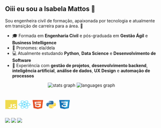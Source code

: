 ## Oiii eu sou a Isabela Mattos 👋

Sou engenheira civil de formação, apaixonada por tecnologia e atualmente em transição de carreira para a área. 🚀
- 🎓 Formada em **Engenharia Civil** e pós-graduada em **Gestão Ágil** e **Business Intelligence**
- 🙂 Pronomes: ela/dela
- 💻 Atualmente estudando **Python**, **Data Science** e **Desenvolvimento de Software**
- 📍 Experiência com **gestão de projetos**, **desenvolvimento backend**, **inteligência artificial**, **análise de dados**, **UX Design** e **automação de processos**
<div align="center">
  <img src="https://github-readme-stats.vercel.app/api?username=imagalhaess&hide_title=false&hide_rank=false&show_icons=true&include_all_commits=true&count_private=true&disable_animations=false&theme=vision-friendly-dark&locale=en&hide_border=false&order=1" height="150" alt="stats graph"  />
  <img src="https://github-readme-stats.vercel.app/api/top-langs?username=imagalhaess&locale=en&hide_title=false&layout=compact&card_width=320&langs_count=3&theme=vision-friendly-dark&hide_border=false&order=2" height="150" alt="languages graph"  />
</div>

###
<div style="display: inline_block"><br>
  <img align="center" alt="Rafa-Js" height="30" width="40" src="https://raw.githubusercontent.com/devicons/devicon/master/icons/javascript/javascript-plain.svg">
  <img align="center" alt="Rafa-React" height="30" width="40" src="https://raw.githubusercontent.com/devicons/devicon/master/icons/react/react-original.svg">
  <img align="center" alt="Rafa-HTML" height="30" width="40" src="https://raw.githubusercontent.com/devicons/devicon/master/icons/html5/html5-original.svg">
  <img align="center" alt="Rafa-Python" height="30" width="40" src="https://raw.githubusercontent.com/devicons/devicon/master/icons/python/python-original.svg">
  <img align="center" alt="Rafa-CSS" height="30" width="40" src="https://raw.githubusercontent.com/devicons/devicon/master/icons/css3/css3-original.svg">
</div>
  
  ##
 
<div> 
  <a href="https://instagram.com/imagalhaess" target="_blank"><img src="https://img.shields.io/badge/-Instagram-%23E4405F?style=for-the-badge&logo=instagram&logoColor=white" target="_blank"></a>
  <a href = "mailto:magalhaes569@gmail.com"><img src="https://img.shields.io/badge/-Gmail-%23333?style=for-the-badge&logo=gmail&logoColor=white" target="_blank"></a>
  <a href="https://www.linkedin.com/in/isabela-magalhaes-7bb588287/" target="_blank"><img src="https://img.shields.io/badge/-LinkedIn-%230077B5?style=for-the-badge&logo=linkedin&logoColor=white" target="_blank"></a> 
  
</div>
